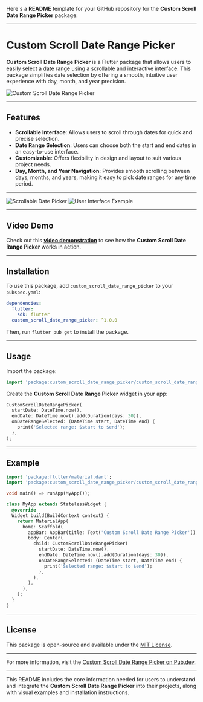 Here's a **README** template for your GitHub repository for the **Custom Scroll Date Range Picker** package:

---

# Custom Scroll Date Range Picker

**Custom Scroll Date Range Picker** is a Flutter package that allows users to easily select a date range using a scrollable and interactive interface. This package simplifies date selection by offering a smooth, intuitive user experience with day, month, and year precision.

![Custom Scroll Date Range Picker](https://github.com/user-attachments/assets/99803906-9a23-4144-82e5-a08d20577be0)

---

## Features

- **Scrollable Interface**: Allows users to scroll through dates for quick and precise selection.
- **Date Range Selection**: Users can choose both the start and end dates in an easy-to-use interface.
- **Customizable**: Offers flexibility in design and layout to suit various project needs.
- **Day, Month, and Year Navigation**: Provides smooth scrolling between days, months, and years, making it easy to pick date ranges for any time period.

---

![Scrollable Date Picker](https://github.com/user-attachments/assets/f27a272a-eee1-4447-ab83-312e33c116da)
![User Interface Example](https://github.com/user-attachments/assets/5960a313-3a49-4e46-8751-c31512845b91)

---

## Video Demo

Check out this **[video demonstration](https://github.com/postboxat18/custom_scroll_date_range_picker/assets/77087523/5f87d91c-d044-4f5f-a2e6-54fc8bf52868)** to see how the **Custom Scroll Date Range Picker** works in action.

---

## Installation

To use this package, add `custom_scroll_date_range_picker` to your `pubspec.yaml`:

```yaml
dependencies:
  flutter:
    sdk: flutter
  custom_scroll_date_range_picker: ^1.0.0
```

Then, run `flutter pub get` to install the package.

---

## Usage

Import the package:

```dart
import 'package:custom_scroll_date_range_picker/custom_scroll_date_range_picker.dart';
```

Create the **Custom Scroll Date Range Picker** widget in your app:

```dart
CustomScrollDateRangePicker(
  startDate: DateTime.now(),
  endDate: DateTime.now().add(Duration(days: 30)),
  onDateRangeSelected: (DateTime start, DateTime end) {
    print('Selected range: $start to $end');
  },
);
```

---

## Example

```dart
import 'package:flutter/material.dart';
import 'package:custom_scroll_date_range_picker/custom_scroll_date_range_picker.dart';

void main() => runApp(MyApp());

class MyApp extends StatelessWidget {
  @override
  Widget build(BuildContext context) {
    return MaterialApp(
      home: Scaffold(
        appBar: AppBar(title: Text('Custom Scroll Date Range Picker')),
        body: Center(
          child: CustomScrollDateRangePicker(
            startDate: DateTime.now(),
            endDate: DateTime.now().add(Duration(days: 30)),
            onDateRangeSelected: (DateTime start, DateTime end) {
              print('Selected range: $start to $end');
            },
          ),
        ),
      ),
    );
  }
}
```

---

## License

This package is open-source and available under the [MIT License](LICENSE).

---

For more information, visit the [Custom Scroll Date Range Picker on Pub.dev](https://pub.dev/packages/custom_scroll_date_range_picker).

---

This README includes the core information needed for users to understand and integrate the **Custom Scroll Date Range Picker** into their projects, along with visual examples and installation instructions.